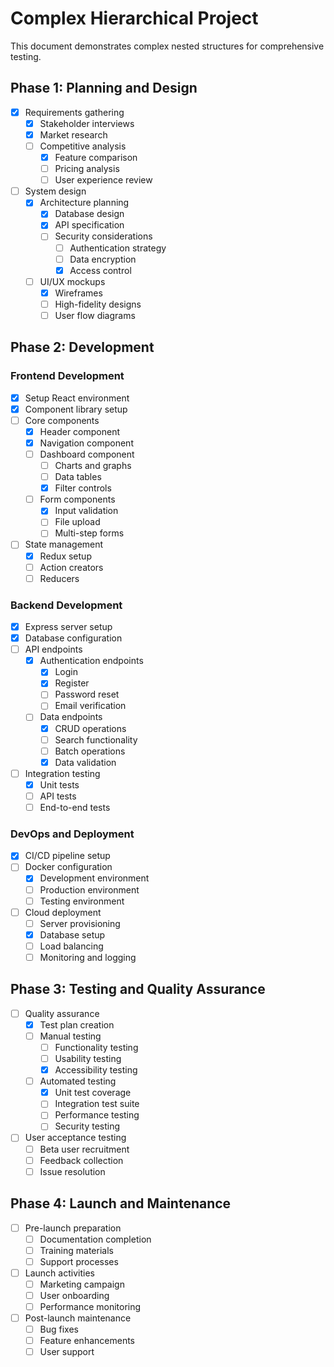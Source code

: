 # Complex Hierarchical Project

This document demonstrates complex nested structures for comprehensive testing.

## Phase 1: Planning and Design
- [x] Requirements gathering
  - [x] Stakeholder interviews
  - [x] Market research
  - [ ] Competitive analysis
    - [x] Feature comparison
    - [ ] Pricing analysis
    - [ ] User experience review
- [ ] System design
  - [x] Architecture planning
    - [x] Database design
    - [x] API specification
    - [ ] Security considerations
      - [ ] Authentication strategy
      - [ ] Data encryption
      - [x] Access control
  - [ ] UI/UX mockups
    - [x] Wireframes
    - [ ] High-fidelity designs
    - [ ] User flow diagrams

## Phase 2: Development
### Frontend Development
- [x] Setup React environment
- [x] Component library setup
- [ ] Core components
  - [x] Header component
  - [x] Navigation component
  - [ ] Dashboard component
    - [ ] Charts and graphs
    - [ ] Data tables
    - [x] Filter controls
  - [ ] Form components
    - [x] Input validation
    - [ ] File upload
    - [ ] Multi-step forms
- [ ] State management
  - [x] Redux setup
  - [ ] Action creators
  - [ ] Reducers

### Backend Development
- [x] Express server setup
- [x] Database configuration
- [ ] API endpoints
  - [x] Authentication endpoints
    - [x] Login
    - [x] Register
    - [ ] Password reset
    - [ ] Email verification
  - [ ] Data endpoints
    - [x] CRUD operations
    - [ ] Search functionality
    - [ ] Batch operations
    - [x] Data validation
- [ ] Integration testing
  - [x] Unit tests
  - [ ] API tests
  - [ ] End-to-end tests

### DevOps and Deployment
- [x] CI/CD pipeline setup
- [ ] Docker configuration
  - [x] Development environment
  - [ ] Production environment
  - [ ] Testing environment
- [ ] Cloud deployment
  - [ ] Server provisioning
  - [x] Database setup
  - [ ] Load balancing
  - [ ] Monitoring and logging

## Phase 3: Testing and Quality Assurance
- [ ] Quality assurance
  - [x] Test plan creation
  - [ ] Manual testing
    - [ ] Functionality testing
    - [ ] Usability testing
    - [x] Accessibility testing
  - [ ] Automated testing
    - [x] Unit test coverage
    - [ ] Integration test suite
    - [ ] Performance testing
    - [ ] Security testing
- [ ] User acceptance testing
  - [ ] Beta user recruitment
  - [ ] Feedback collection
  - [ ] Issue resolution

## Phase 4: Launch and Maintenance
- [ ] Pre-launch preparation
  - [ ] Documentation completion
  - [ ] Training materials
  - [ ] Support processes
- [ ] Launch activities
  - [ ] Marketing campaign
  - [ ] User onboarding
  - [ ] Performance monitoring
- [ ] Post-launch maintenance
  - [ ] Bug fixes
  - [ ] Feature enhancements
  - [ ] User support
